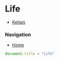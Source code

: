 # Life 
- [Keitais](/life/keitais.md)

### Navigation
- [Home](/)

```js
document.title = "Life"
```
